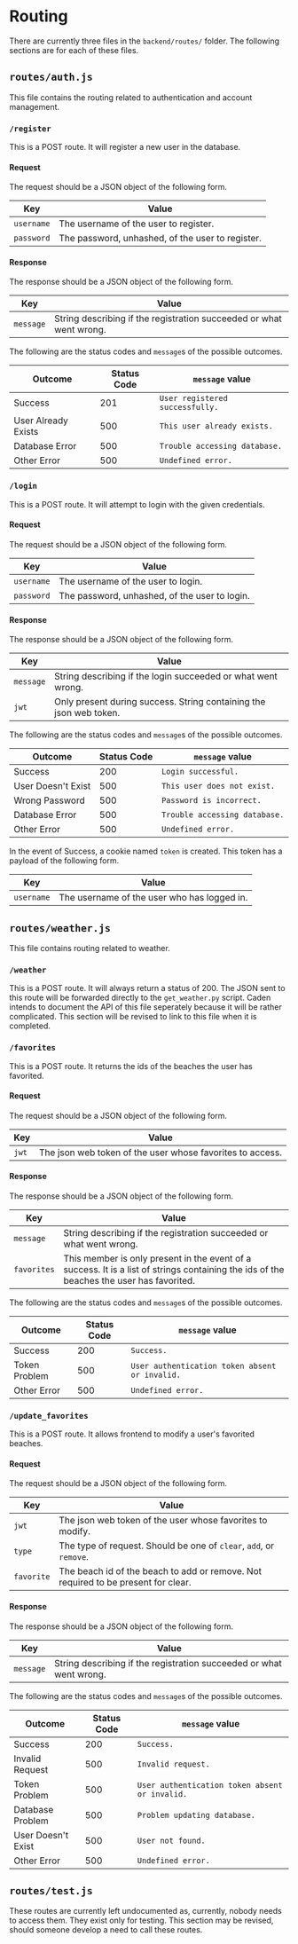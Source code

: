 # Routing
There are currently three files in the `backend/routes/` folder. The following sections are for each of these files.

## `routes/auth.js`
This file contains the routing related to authentication and account management.

### `/register`
This is a POST route. It will register a new user in the database.

#### Request

The request should be a JSON object of the following form.

| Key | Value |
| --- | --- |
| `username` | The username of the user to register. |
| `password` | The password, unhashed, of the user to register. |

#### Response

The response should be a JSON object of the following form.

| Key | Value |
| --- | --- |
| `message` | String describing if the registration succeeded or what went wrong. |

The following are the status codes and `message`s of the possible outcomes.

| Outcome | Status Code | `message` value |
| --- | --- | --- |
| Success | 201 | `User registered successfully.` |
| User Already Exists | 500 | `This user already exists.` |
| Database Error | 500 | `Trouble accessing database.` |
| Other Error | 500 | `Undefined error.` |

### `/login`
This is a POST route. It will attempt to login with the given credentials.

#### Request

The request should be a JSON object of the following form.

| Key | Value |
| --- | --- |
| `username` | The username of the user to login. |
| `password` | The password, unhashed, of the user to login. |

#### Response

The response should be a JSON object of the following form.

| Key | Value |
| --- | --- |
| `message` | String describing if the login succeeded or what went wrong. |
| `jwt` | Only present during success. String containing the json web token. |

The following are the status codes and `message`s of the possible outcomes.

| Outcome | Status Code | `message` value |
| --- | --- | --- |
| Success | 200 | `Login successful.` |
| User Doesn't Exist | 500 | `This user does not exist.` |
| Wrong Password | 500 | `Password is incorrect.` |
| Database Error | 500 | `Trouble accessing database.` |
| Other Error | 500 | `Undefined error.` |

In the event of Success, a cookie named `token` is created. This token has a payload of the following form.

| Key | Value |
| --- | --- |
| `username` | The username of the user who has logged in. |

## `routes/weather.js`
This file contains routing related to weather.

### `/weather`
This is a POST route. It will always return a status of 200. The JSON sent to this route will be forwarded directly to the `get_weather.py` script. Caden intends to document the API of this file seperately because it will be rather complicated. This section will be revised to link to this file when it is completed.

### `/favorites`
This is a POST route. It returns the ids of the beaches the user has favorited.

#### Request

The request should be a JSON object of the following form.

| Key | Value |
| --- | --- |
| `jwt` | The json web token of the user whose favorites to access. |

#### Response

The response should be a JSON object of the following form.

| Key | Value |
| --- | --- |
| `message` | String describing if the registration succeeded or what went wrong. |
| `favorites` | This member is only present in the event of a success. It is a list of strings containing the ids of the beaches the user has favorited. |

The following are the status codes and `message`s of the possible outcomes.

| Outcome | Status Code | `message` value |
| --- | --- | --- |
| Success | 200 | `Success.` |
| Token Problem | 500 | `User authentication token absent or invalid.` |
| Other Error | 500 | `Undefined error.` |

### `/update_favorites`
This is a POST route. It allows frontend to modify a user's favorited beaches.

#### Request

The request should be a JSON object of the following form.

| Key | Value |
| --- | --- |
| `jwt` | The json web token of the user whose favorites to modify. |
| `type` | The type of request. Should be one of `clear`, `add`, or `remove`. |
| `favorite` | The beach id of the beach to add or remove. Not required to be present for clear. |

#### Response

The response should be a JSON object of the following form.

| Key | Value |
| --- | --- |
| `message` | String describing if the registration succeeded or what went wrong. |

The following are the status codes and `message`s of the possible outcomes.

| Outcome | Status Code | `message` value |
| --- | --- | --- |
| Success | 200 | `Success.` |
| Invalid Request | 500 | `Invalid request.` |
| Token Problem | 500 | `User authentication token absent or invalid.` |
| Database Problem | 500 | `Problem updating database.` |
| User Doesn't Exist | 500 | `User not found.` |
| Other Error | 500 | `Undefined error.` |

## `routes/test.js`
These routes are currently left undocumented as, currently, nobody needs to access them. They exist only for testing. This section may be revised, should someone develop a need to call these routes.
